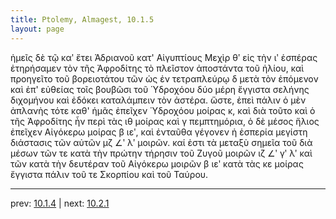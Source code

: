 ```yaml
---
title: Ptolemy, Almagest, 10.1.5
layout: page
---
```


ἡμεῖς δὲ τῷ καʹ ἔτει Ἀδριανοῦ κατ' Αἰγυπτίους Μεχὶρ θʹ εἰς τὴν ιʹ ἑσπέρας ἐτηρήσαμεν τὸν τῆς Ἀφροδίτης τὸ πλεῖστον ἀποστάντα τοῦ ἡλίου, καὶ προηγεῖτο τοῦ βορειοτάτου τῶν ὡς ἐν τετραπλεύρῳ δ μετὰ τὸν ἑπόμενον καὶ ἐπ' εὐθείας τοῖς βουβῶσι τοῦ Ὑδροχόου δύο μέρη ἔγγιστα σελήνης διχομήνου καὶ ἐδόκει καταλάμπειν τὸν ἀστέρα. ὥστε, ἐπεὶ πάλιν ὁ μὲν ἀπλανὴς τότε καθ' ἡμᾶς ἐπεῖχεν Ὑδροχόου μοίρας κ, καὶ διὰ τοῦτο καὶ ὁ τῆς Ἀφροδίτης ἦν περὶ τὰς ιθ μοίρας καὶ γ πεμπτημόρια, ὁ δὲ μέσος ἥλιος ἐπεῖχεν Αἰγόκερω μοίρας β ιεʹ, καὶ ἐνταῦθα γέγονεν ἡ ἑσπερία μεγίστη διάστασις τῶν αὐτῶν μζ ∠ʹ λʹ μοιρῶν. καί ἐστι τὰ μεταξὺ σημεῖα τοῦ διὰ μέσων τῶν τε κατὰ τὴν πρώτην τήρησιν τοῦ Ζυγοῦ μοιρῶν ιζ ∠ʹ γʹ λʹ καὶ τῶν κατὰ τὴν δευτέραν τοῦ Αἰγόκερω μοιρῶν β ιεʹ κατὰ τὰς κε μοίρας ἔγγιστα πάλιν τοῦ τε Σκορπίου καὶ τοῦ Ταύρου. 

---

prev: [10.1.4](../10.1.4/) | next: [10.2.1](../10.2.1/)

